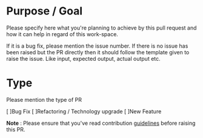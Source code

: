 # Purpose / Goal
Please specify here what you're planning to achieve by this pull request and how it can help in regard of this work-space. 

If it is a bug fix, please mention the issue number. If there is no issue has been raised but the PR directly then it should follow the template given to raise the issue. Like input, expected output, actual output etc.


# Type
Please mention the type of PR

[ ]Bug Fix
[ ]Refactoring / Technology upgrade
[ ]New Feature

**Note** : Please ensure that you've read contribution [guidelines](https://github.com/NaturalIntelligence/fast-xml-parser/blob/master/CONTRIBUTING.md) before raising this PR.
